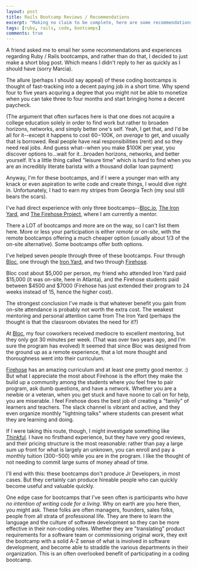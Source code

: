 ```yaml
---
layout: post
title: Rails Bootcamp Reviews / Recommendations
excerpt: "Making no claim to be complete, here are some recommendations re: coding bootcamps"
tags: [ruby, rails, code, bootcamps]
comments: true
---
```


A friend asked me to email her some recommendations and experiences regarding Ruby / Rails bootcamps, and rather than do that, I decided to just make a short blog post.  Which means I didn't reply to her as quickly as I should have (sorry Marcia).



The allure (perhaps I should say appeal) of these coding bootcamps is thought of fast-tracking into a decent paying job in a short time.  Why spend four to five years acquring a degree that you might not be able to monetize when you can take three to four months and start bringing home a decent paycheck.  

(The argument that often surfaces here is that one does not acquire a college education solely in order to find work but rather to broaden horizons, networks, and simply better one's self.  Yeah, I get that, and I'd be all for it--except it happens to cost $60-$100K, *on average* to get, and usually that is borrowed.  Real people have real responsibilities (rent) and so they need real jobs.  And guess what--when you make $100K per year, you discover options to...wait for it...broaden horizons, networks, and better yourself.  It's a little thing called "leisure time" which is hard to find when you are an incredibly literate barista with a thousand dollar loan payment)

Anyway, I'm for these bootcamps, and if I were a younger man with any knack or even aspiration to write code and create things, I would dive right in. Unfortunately, I had to earn my stripes from Georgia Tech (my soul still bears the scars).

I've had direct experience with only three bootcamps--[Bloc.io][bloc], [The Iron Yard][ironyard], and [The Firehose Project][firehose], where I am currently a mentor.

There a LOT of bootcamps and more are on the way, so I can't list them here.  More or less your participation is either *remote* or *on-site*, with the remote bootcamps offering a much cheaper option (usually about 1/3 of the on-site alternative).  Some bootcamps offer both options.

I've helped seven people through three of these bootcamps.  Four through [Bloc][bloc], one through the [Iron Yard][ironyard], and two through [Firehose][firehose].

Bloc cost about $5,000 per person, my friend who attended Iron Yard paid $15,000 (it was on-site, here in Atlanta), and the Firehose students paid between $4500 and $7000 (Firehose has just extended their program to 24 weeks instead of 15, hence the higher cost).

The strongest conclusion I've made is that whatever benefit you gain from on-site attendance is probably not worth the extra cost.  The weakest mentoring and personal attention came from The Iron Yard (perhaps the thought is that the classroom obviates the need for it?)

At [Bloc][bloc], my four coworkers received mediocre to excellent mentoring, but they only got 30 minutes per week.  (That was over two years ago, and I'm sure the program has evolved)   It seemed that since Bloc was designed from the ground up as a remote experience, that a lot more thought and thoroughness went into their curriculum.  

[Firehose][firehose] has an amazing curriculum and at least one pretty good mentor.  :)  But what I appreciate the most about Firehose is the effort they make the build up a community among the students where you feel free to pair program, ask dumb questions, and have a network.  Whether you are a newbie or a veteran, when you get stuck and have noone to call on for help, you are miserable.  I feel Firehose does the best job of creating a "family" of learners and teachers.  The slack channel is vibrant and active, and they even organize monthly "lightning talks" where students can present what they are learning and doing.

If I were taking this route, though, I might investigate something like [Thinkful][thinkful].  I have no firsthand experience, but they have very good reviews, and their pricing structure is the most reasonable:  rather than pay a large sum up front for what is largely an unknown, you can enroll and pay a monthly tuition ($300-$500) while you are in the program.  I like the thought of not needing to commit large sums of money ahead of time.

I'll end with this:  these bootcamps don't produce Jr Developers, in most cases.  But they certainly can produce hireable people who can quickly become useful and valuable quickly.

One edge case for bootcamps that I've seen often is participants who *have no intention of writing code for a living*.  Why on earth are you here then, you might ask.  These folks are often managers, founders, sales folks, people from all strata of professional life. They are there to learn the language and the culture of software development so they can be more effective in their non-coding roles.  Whether they are "translating" product requirements for a software team or commissioning original work, they exit the bootcamp with a solid A-Z sense of what is involved in software development, and become able to straddle the various departments in their organization.  This is an often overlooked benefit of participating in a coding bootcamp.






[bloc]: https://www.bloc.io
[firehose]: http://www.thefirehoseproject.com/
[ironyard]: https://www.theironyard.com/
[generalassembly]: https://generalassemb.ly/
[thinkful]: https://www.thinkful.com/

